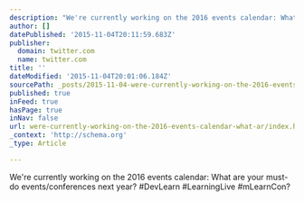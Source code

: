 ```yaml
---
description: "We're currently working on the 2016 events calendar: What are your must-do events/conferences next year? #DevLearn #LearningLive #mLearnCon?"
author: []
datePublished: '2015-11-04T20:11:59.683Z'
publisher:
  domain: twitter.com
  name: twitter.com
title: ''
dateModified: '2015-11-04T20:01:06.184Z'
sourcePath: _posts/2015-11-04-were-currently-working-on-the-2016-events-calendar-what-ar.md
published: true
inFeed: true
hasPage: true
inNav: false
url: were-currently-working-on-the-2016-events-calendar-what-ar/index.html
_context: 'http://schema.org'
_type: Article

---
```

We're currently working on the 2016 events calendar: What are your must-do events/conferences next year? \#DevLearn \#LearningLive \#mLearnCon?
